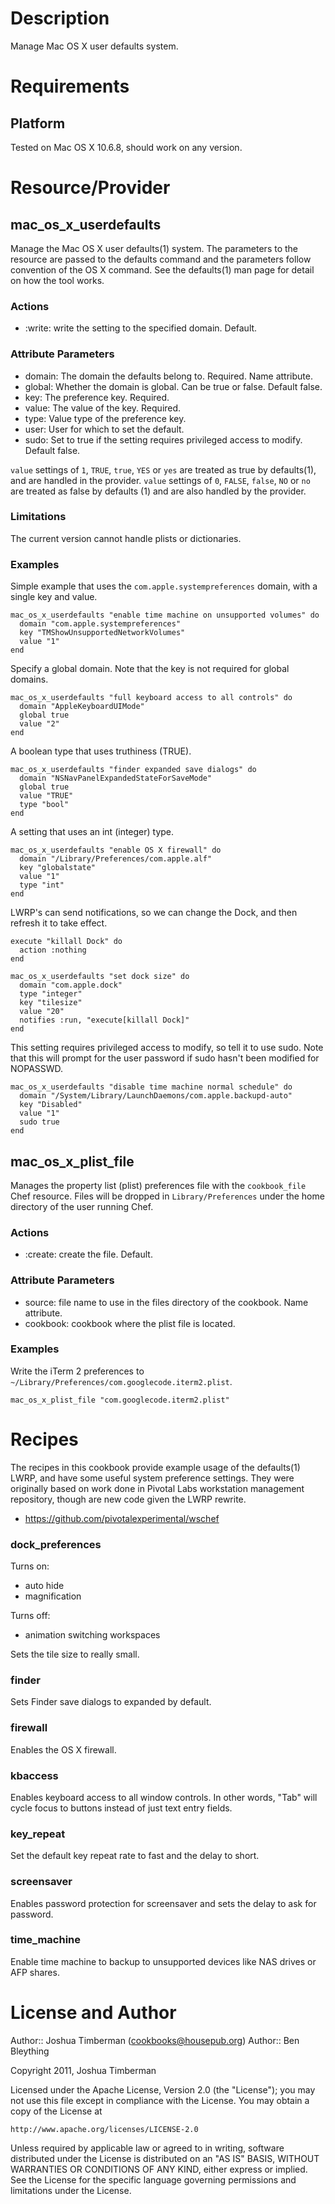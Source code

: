 Description
===========

Manage Mac OS X user defaults system.

Requirements
============

Platform
--------

Tested on Mac OS X 10.6.8, should work on any version.

Resource/Provider
=================

mac\_os\_x\_userdefaults
----

Manage the Mac OS X user defaults(1) system. The parameters to the resource are passed to the defaults command and the parameters follow convention of the OS X command. See the defaults(1) man page for detail on how the tool works.

### Actions

- :write: write the setting to the specified domain. Default.

### Attribute Parameters

- domain: The domain the defaults belong to. Required. Name attribute.
- global: Whether the domain is global. Can be true or false. Default false.
- key: The preference key. Required.
- value: The value of the key. Required.
- type: Value type of the preference key.
- user: User for which to set the default.
- sudo: Set to true if the setting requires privileged access to modify. Default false.

`value` settings of `1`, `TRUE`, `true`, `YES` or `yes` are treated as true by defaults(1), and are handled in the provider.
`value` settings of `0`, `FALSE`, `false`, `NO` or `no` are treated as false by defaults (1) and are also handled by the provider.

### Limitations

The current version cannot handle plists or dictionaries.

### Examples

Simple example that uses the `com.apple.systempreferences` domain, with a single key and value.

    mac_os_x_userdefaults "enable time machine on unsupported volumes" do
      domain "com.apple.systempreferences"
      key "TMShowUnsupportedNetworkVolumes"
      value "1"
    end

Specify a global domain. Note that the key is not required for global domains.

    mac_os_x_userdefaults "full keyboard access to all controls" do
      domain "AppleKeyboardUIMode"
      global true
      value "2"
    end

A boolean type that uses truthiness (TRUE).

    mac_os_x_userdefaults "finder expanded save dialogs" do
      domain "NSNavPanelExpandedStateForSaveMode"
      global true
      value "TRUE"
      type "bool"
    end

A setting that uses an int (integer) type.

    mac_os_x_userdefaults "enable OS X firewall" do
      domain "/Library/Preferences/com.apple.alf"
      key "globalstate"
      value "1"
      type "int"
    end

LWRP's can send notifications, so we can change the Dock, and then refresh it to take effect.

    execute "killall Dock" do
      action :nothing
    end

    mac_os_x_userdefaults "set dock size" do
      domain "com.apple.dock"
      type "integer"
      key "tilesize"
      value "20"
      notifies :run, "execute[killall Dock]"
    end

This setting requires privileged access to modify, so tell it to use sudo. Note that this will prompt for the user password if sudo hasn't been modified for NOPASSWD.

    mac_os_x_userdefaults "disable time machine normal schedule" do
      domain "/System/Library/LaunchDaemons/com.apple.backupd-auto"
      key "Disabled"
      value "1"
      sudo true
    end

mac\_os\_x\_plist\_file
----

Manages the property list (plist) preferences file with the `cookbook_file` Chef resource. Files will be dropped in `Library/Preferences` under the home directory of the user running Chef.

### Actions

- :create: create the file. Default.

### Attribute Parameters

- source: file name to use in the files directory of the cookbook. Name attribute.
- cookbook: cookbook where the plist file is located.

### Examples

Write the iTerm 2 preferences to `~/Library/Preferences/com.googlecode.iterm2.plist`.

    mac_os_x_plist_file "com.googlecode.iterm2.plist"

Recipes
=======

The recipes in this cookbook provide example usage of the defaults(1) LWRP, and have some useful system preference settings. They were originally based on work done in Pivotal Labs workstation management repository, though are new code given the LWRP rewrite.

* https://github.com/pivotalexperimental/wschef

### dock\_preferences

Turns on:

* auto hide
* magnification

Turns off:

* animation switching workspaces

Sets the tile size to really small.

### finder

Sets Finder save dialogs to expanded by default.

### firewall

Enables the OS X firewall.

### kbaccess

Enables keyboard access to all window controls. In other words, "Tab" will cycle focus to buttons instead of just text entry fields.

### key\_repeat

Set the default key repeat rate to fast and the delay to short.

### screensaver

Enables password protection for screensaver and sets the delay to ask for password.

### time\_machine

Enable time machine to backup to unsupported devices like NAS drives or AFP shares.

License and Author
==================

Author:: Joshua Timberman (<cookbooks@housepub.org>)
Author:: Ben Bleything

Copyright 2011, Joshua Timberman

Licensed under the Apache License, Version 2.0 (the "License");
you may not use this file except in compliance with the License.
You may obtain a copy of the License at

    http://www.apache.org/licenses/LICENSE-2.0

Unless required by applicable law or agreed to in writing, software
distributed under the License is distributed on an "AS IS" BASIS,
WITHOUT WARRANTIES OR CONDITIONS OF ANY KIND, either express or implied.
See the License for the specific language governing permissions and
limitations under the License.
